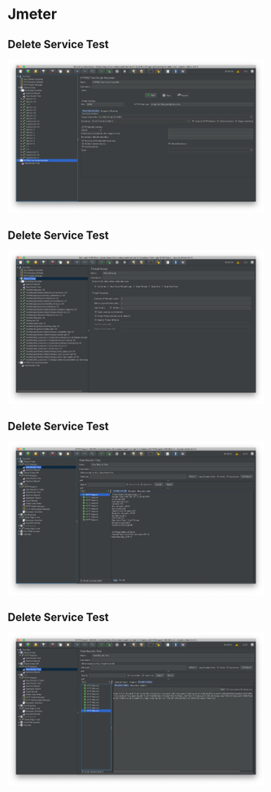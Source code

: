 # Jmeter


## Delete Service Test
![Delete Test](JMeter1.png)

## Delete Service Test
![Delete Test](JMeter2.png)

## Delete Service Test
![Delete Test](Jmeter3.png)

## Delete Service Test
![Delete Test](Jmeter4.png)
